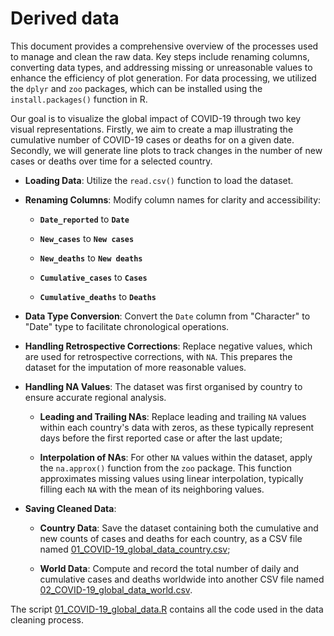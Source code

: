 # Derived data

This document provides a comprehensive overview of the processes used to manage and clean the raw data. Key steps include renaming columns, converting data types, and addressing missing or unreasonable values to enhance the efficiency of plot generation. For data processing, we utilized the `dplyr` and `zoo` packages, which can be installed using the `install.packages()` function in R.

Our goal is to visualize the global impact of COVID-19 through two key visual representations. Firstly, we aim to create a map illustrating the cumulative number of COVID-19 cases or deaths for on a given date. Secondly, we will generate line plots to track changes in the number of new cases or deaths over time for a selected country.

-   **Loading Data**: Utilize the `read.csv()` function to load the dataset.

-   **Renaming Columns**: Modify column names for clarity and accessibility:

    -   **`Date_reported`** to **`Date`**

    -   **`New_cases`** to **`New cases`**

    -   **`New_deaths`** to **`New deaths`**

    -   **`Cumulative_cases`** to **`Cases`**

    -   **`Cumulative_deaths`** to **`Deaths`**

-   **Data Type Conversion**: Convert the `Date` column from "Character" to "Date" type to facilitate chronological operations.

-   **Handling Retrospective Corrections**: Replace negative values, which are used for retrospective corrections, with `NA`. This prepares the dataset for the imputation of more reasonable values.

-   **Handling NA Values**: The dataset was first organised by country to ensure accurate regional analysis.

    -   **Leading and Trailing NAs**: Replace leading and trailing `NA` values within each country's data with zeros, as these typically represent days before the first reported case or after the last update;

    -   **Interpolation of NAs**: For other `NA` values within the dataset, apply the `na.approx()` function from the `zoo` package. This function approximates missing values using linear interpolation, typically filling each `NA` with the mean of its neighboring values.

-   **Saving Cleaned Data**:

    -   **Country Data**: Save the dataset containing both the cumulative and new counts of cases and deaths for each country, as a CSV file named [01_COVID-19_global_data_country.csv](data/derived/01_COVID-19_global_data_country.csv);

    -   **World Data**: Compute and record the total number of daily and cumulative cases and deaths worldwide into another CSV file named [02_COVID-19_global_data_world.csv](data/derived/02_COVID-19_global_data_world.csv).

The script [01_COVID-19_global_data.R](src/data-cleaning/01_COVID-19_global_data.R) contains all the code used in the data cleaning process.
